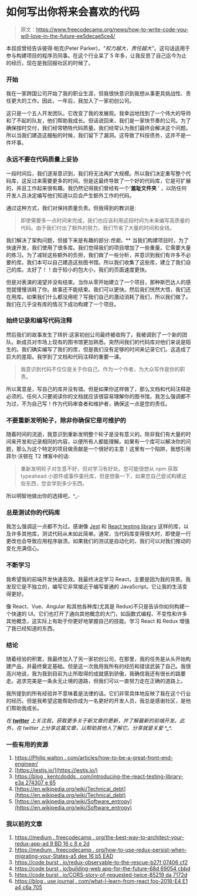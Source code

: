 # 如何写出你将来会喜欢的代码

> 原文：<https://www.freecodecamp.org/news/how-to-write-code-you-will-love-in-the-future-ee5decae5ce4/>

本叔叔曾经告诉彼得·帕克(Peter Parker)，*“权力越大，责任越大”*。这句话适用于参与构建项目的程序员同事。在这个行业呆了 5 年多，让我反思了自己迄今为止的经历，现在是我回报社区的时候了。

### 开始

我在一家跨国公司开始了我的职业生涯，但我很快意识到我想从事更具挑战性、责任更大的工作。因此，一年后，我加入了一家初创公司。

这只是一个五人开发团队。它改变了我的发展观。我幸运地找到了一个伟大的导师和了不起的队友，他们帮助我成长。但话说回来，我们是一家快节奏的公司。为了确保按时交付，我们经常牺牲代码质量。我们经常认为我们最终会解决这个问题。所以当我们建造这艘船的时候，我们留下了漏洞。这导致了科技债务，这并不是一件坏事。

### 永远不要在代码质量上妥协

一段时间后，我们逐渐意识到，我们将无法再扩大规模。所以我们决定重写整个代码库，这反过来需要更多的时间。但是这最终导致了一个好的代码库，它是可扩展的，并且工作起来很有趣。我仍然记得我们曾经有一个'**羞耻文件夹** ' ，以防任何开发人员决定编写他们知道以后会产生额外工作的代码。

通过这种方式，我们对保持质量负责。但我得到的教训是:

> 即使需要多一点时间来完成，我们也应该利用这段时间为未来编写高质量的代码。由于我们付出了额外的努力，我们节省了大量的时间和金钱。

我们解决了架构问题，但接下来是有趣的部分:**性能*。*** 当我们构建项目时，为了快速开发，我们使用了很多库。我们觉得我们的项目增加了一些重量。它需要大量的练习。为了减轻这些额外的负担，我们做了一些分析，并意识到我们有许多不必要的库。我们本可以自己建造这些图书馆。所以我们收集了这些库，建立了我们自己的库。太好了！！由于较小的包大小，我们的页面速度更快。

但是对表演的渴望并没有结束。当你从零开始建立了一个项目，那种斯巴达人的感觉就慢慢消耗了你。故事还不能结束。我们可以更快。然后我们恍然大悟，我们还在用库。如果我们什么都没用呢？写我们自己的激动消耗了我们，所以我们做了。我们在几乎没有库的情况下成功构建了一个项目。

### 始终记录和编写代码注释

然后我们的故事发生了转折:这家初创公司最终被收购了。我被调到了一个新的团队。新成员对市场上现有的图书馆更加熟悉。突然间我们的代码库对他们来说是陌生的。我们确实编写了我们的库，但是我们没有足够的时间来记录它们。这造成了巨大的差距。我学到了文档和代码注释的重要一课。

> 我意识到代码不仅仅是关于你自己。作为一个作者，为大众写作是你的职责。

所以寓意是，写自己的库并没有错。但是如果你这样做了，那么文档和代码注释是必须的。任何人只要阅读你的文档就应该很容易理解你的图书馆。我怎么强调都不为过，不为自己写！作为代码审查者和维护者，确保这一点是您的责任。

### 不要重新发明轮子，除非你确保它是可维护的

随着时间的流逝，我意识到重新发明整个轮子是没有意义的。除非我们有大量的时间来开发和记录相同的内容，以便所有人都能理解。如果有一个库可以解决你的问题，那么为这个特定的项目做贡献是一个很好的主意！这里有一个陷阱，我想引用菲尔·沃顿在 T2 博客中的话:

> 重新发明轮子对生意不好，但对学习有好处。您可能很想从 npm 获取 typeahead 小部件或事件委托库，但是想象一下，如果您自己尝试构建这些东西，您会学到多少东西。

所以明智地做出你的选择吧，^_-

### 总是测试你的代码库

我怎么强调这一点都不为过。感谢像 [Jest](https://github.com/facebook/jest) 和 [React testing library](https://github.com/kentcdodds/react-testing-library) 这样的库，以及许多其他库，测试代码从未如此简单。通常，当代码库变得很大时，即使是一行更改也会导致应用程序崩溃。如果我们的测试是自动化的，我们可以对我们推动的变化充满信心。

### 不断学习

我希望我的前端开发快速高效。我最终决定学习 React，主要是因为我的背景。我发现它是不独立的，编写它非常接近于编写普通的 JavaScript。它让我的生活变得更好。

像 React、Vue、Angular 和其他各种库(尤其是 Redux)不只是告诉你如何构建一个快速的 UI。它们也打开了通向其他概念的大门，如函数式编程、不变性和许多其他概念，这实际上有助于你更好地掌握自己的技能。学习 React 和 Redux 增强了我已经知道的东西。

### 结论

随着经验的积累，我最终加入了另一家初创公司，在那里，我的任务是从头开始构建产品，并最终奠定基础。但是这一次我用我所有的经历和错误武装了自己。我很高兴地说，我为我到目前为止所取得的成就感到骄傲，我确信我还有很长的路要走。追求完美是一条永无止境的道路，但我们可以一直努力走在正确的道路上。

我所提到的所有经验并不意味着是法律的话。它们非常具体地反映了我在这个行业的经历。但是我希望这能帮助你成为一名更好的开发人员，我总是感谢社区，是他们帮助我成长。

*在 **[twitter](https://twitter.com/daslusan)** 上关注我，获取更多关于新文章的更新，并了解最新的前端开发。此外，在 twitter 上分享这篇文章，以帮助其他人了解它。分享就是关爱 **^_^.***

### 一些有用的资源

1.  [https://Philip walton . com/articles/how-to-be-a-great-front-end-engineer/](https://philipwalton.com/articles/how-to-become-a-great-front-end-engineer/)
2.  [https://jestjs.io/](https://jestjs.io/)
3.  [https://blog . kentcdodds . com/introducing-the-react-testing-library-e3a 274307 e 65](https://blog.kentcdodds.com/introducing-the-react-testing-library-e3a274307e65)
4.  [https://en.wikipedia.org/wiki/Technical_debt](https://en.wikipedia.org/wiki/Technical_debt)
5.  [https://en.wikipedia.org/wiki/Software_entropy](https://en.wikipedia.org/wiki/Software_entropy)

### 我以前的文章

1.  [https://medium . freecodecamp . org/the-best-way-to-architect-your-redux-app-ad 9 BD 16 c 8 e 2d](https://medium.freecodecamp.org/the-best-way-to-architect-your-redux-app-ad9bd16c8e2d)
2.  [https://medium . freecodecamp . org/how-to-use-redux-persist-when-migrating-your-States-a5 dee 16 b5 EAD](https://medium.freecodecamp.org/how-to-use-redux-persist-when-migrating-your-states-a5dee16b5ead)
3.  [https://code burst . io/redux-observable-to-the-rescue-b27f 07406 cf2](https://codeburst.io/redux-observable-to-the-rescue-b27f07406cf2)
4.  [https://code burst . io/building-web app-for-the-future-68d 69054 cbbd](https://codeburst.io/building-webapp-for-the-future-68d69054cbbd)
5.  [https://code burst . io/CORS-story-of-requested-twice-85219 da 7172d](https://codeburst.io/cors-story-of-requesting-twice-85219da7172d)
6.  [https://blog . use journal . com/what-I-learn-from-react foo-2018-E4 E1 a4 c6a 705](https://blog.usejournal.com/what-i-learnt-from-reactfoo-2018-e4e1a4c6a705)